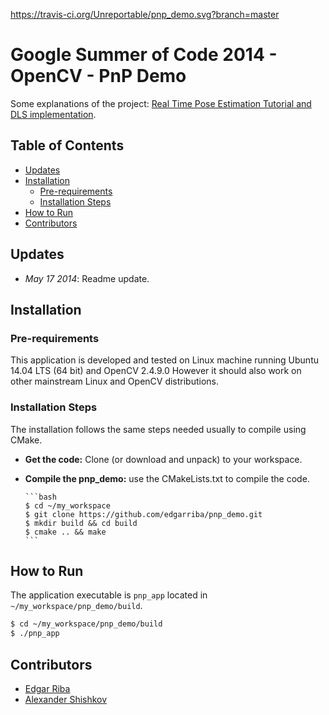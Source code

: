 https://travis-ci.org/Unreportable/pnp_demo.svg?branch=master

# Google Summer of Code 2014 - OpenCV - PnP Demo

Some explanations of the project: [Real Time Pose Estimation Tutorial and DLS implementation](http://www.google-melange.com/gsoc/project/details/google/gsoc2014/edgarriba/5757334940811264).

## Table of Contents

- [Updates](#updates)
- [Installation](#installation)
	- [Pre-requirements](#pre-requirements)
	- [Installation Steps](#installation-steps)
- [How to Run](#how-to-run)
- [Contributors](#contributors)

## Updates

- *May 17 2014*: Readme update.

## Installation

### Pre-requirements

This application is developed and tested on Linux machine running Ubuntu 14.04 LTS (64 bit) and OpenCV 2.4.9.0 However it should also work on other mainstream Linux and OpenCV distributions.

### Installation Steps

The installation follows the same steps needed usually to compile using CMake.

* **Get the code:** Clone (or download and unpack) to your workspace.
* **Compile the pnp_demo:** use the CMakeLists.txt to compile the code.

      ```bash
      $ cd ~/my_workspace
      $ git clone https://github.com/edgarriba/pnp_demo.git
      $ mkdir build && cd build
      $ cmake .. && make
      ```
      
## How to Run
The application executable is `pnp_app` located in `~/my_workspace/pnp_demo/build`.
      
```bash
$ cd ~/my_workspace/pnp_demo/build
$ ./pnp_app
```

## Contributors

- [Edgar Riba](https://github.com/edgarriba) 
- [Alexander Shishkov](https://github.com/alekcac)
